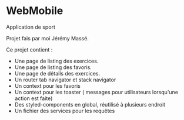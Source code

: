 # WebMobile
Application de sport

Projet fais par moi Jérémy Massé.

Ce projet contient : 
- Une page de listing des exercices.
- Une page de listing des favoris.
- Une page de détails des exercices.
- Un router tab navigator et stack navigator
- Un context pour les favoris
- Un context pour les toaster ( messages pour utilisateurs lorsqu'une action est faite)
- Des styled-components en global, réutilisé à plusieurs endroit
- Un fichier des services pour les requêtes
